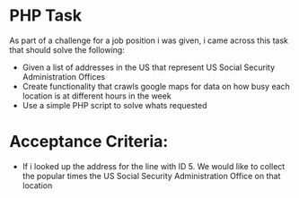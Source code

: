 # PHP Task
As part of a challenge for a job position i was given, i came across this task that should solve the following:

* Given a list of addresses in the US that represent US Social Security Administration Offices
* Create functionality that crawls google maps for data on how busy each location is at different hours in the week
* Use a simple PHP script to solve whats requested 

# Acceptance Criteria:
* If i looked up the address for the line with ID 5. We would like to collect the popular times the US Social Security Administration Office on that location
